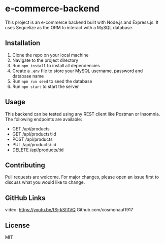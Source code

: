 
# e-commerce-backend
This project is an e-commerce backend built with Node.js and Express.js. It uses Sequelize as the ORM to interact with a MySQL database.

## Installation

1. Clone the repo on your local machine
2. Navigate to the project directory
3. Run `npm install` to install all dependencies
4. Create a `.env` file to store your MySQL username, password and database name
5. Run `npm run seed` to seed the database
6. Run `npm start` to start the server

## Usage

This backend can be tested using any REST client like Postman or Insomnia. The following endpoints are available:

- GET /api/products
- GET /api/products/:id
- POST /api/products
- PUT /api/products/:id
- DELETE /api/products/:id

## Contributing

Pull requests are welcome. For major changes, please open an issue first to discuss what you would like to change.

## GitHub Links
video: https://youtu.be/fSjrkSfi1VQ
Github.com/cosmonaut1917

## License

MIT

